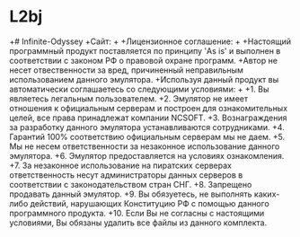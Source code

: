 # L2bj
+# Infinite-Odyssey
 +Сайт: 
 +
 +Лицензионное соглашение:
 +
 +Настоящий программный продукт поставляется по принципу 'As is' и выполнен в соответствии с законом РФ о правовой охране программ. 
 +Автор не несет отвественности за вред, причиненный неправильным использованием данного эмулятора.
 +Используя данный продукт вы автоматически соглашаетесь со следующими условиями:
 +
 +1. Вы являетесь легальным пользователем.
 +2. Эмулятор не имеет отношения к официальным серверам и построен для ознакомительных целей, все права принадлежат компании NCSOFT.
 +3. Вознаграждения за разработку данного эмулятора устанавливаются сотрудниками.
 +4. Гарантий 100% соответствию официальным серверам мы не даем.
 +5. Мы не несем ответственности за незаконное использование данного эмулятора.
 +6. Эмулятор предоставляется на условиях ознакомления.
 +7. За незаконное использование на пиратских серверах ответственность несут администраторы данных серверов в соответствии с законодательством стран СНГ.
 +8. Запрещено продавать данный эмулятор.
 +9. Вы обязуетесь, не выполнять каких-либо действий, нарушающих Конституцию РФ с помощью данного программного продукта.
 +10. Если Вы не согласны с настоящими условиями, Вы обязаны удалить все файлы из данного комплекта.
